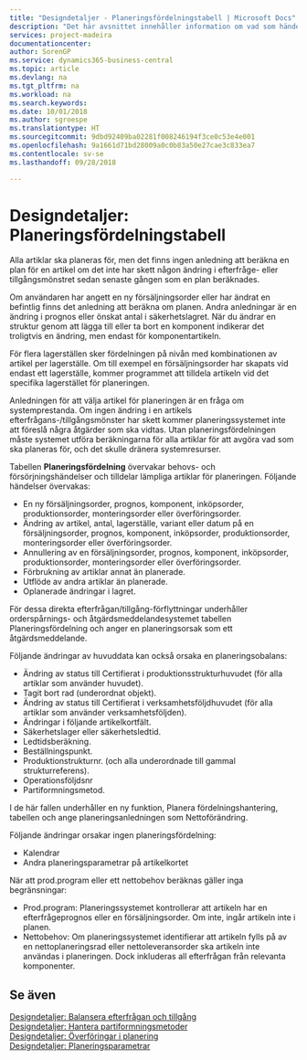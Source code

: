 ```yaml
---
title: "Designdetaljer - Planeringsfördelningstabell | Microsoft Docs"
description: "Det här avsnittet innehåller information om vad som händer när du ändrar hur du planerar för en artikel."
services: project-madeira
documentationcenter: 
author: SorenGP
ms.service: dynamics365-business-central
ms.topic: article
ms.devlang: na
ms.tgt_pltfrm: na
ms.workload: na
ms.search.keywords: 
ms.date: 10/01/2018
ms.author: sgroespe
ms.translationtype: HT
ms.sourcegitcommit: 9dbd92409ba02281f008246194f3ce0c53e4e001
ms.openlocfilehash: 9a1661d71bd28009a0c0b83a50e27cae3c833ea7
ms.contentlocale: sv-se
ms.lasthandoff: 09/28/2018

---
```

# <a name="design-details-planning-assignment-table"></a>Designdetaljer: Planeringsfördelningstabell
Alla artiklar ska planeras för, men det finns ingen anledning att beräkna en plan för en artikel om det inte har skett någon ändring i efterfråge- eller tillgångsmönstret sedan senaste gången som en plan beräknades.  

Om användaren har angett en ny försäljningsorder eller har ändrat en befintlig finns det anledning att beräkna om planen. Andra anledningar är en ändring i prognos eller önskat antal i säkerhetslagret. När du ändrar en struktur genom att lägga till eller ta bort en komponent indikerar det troligtvis en ändring, men endast för komponentartikeln.  

För flera lagerställen sker fördelningen på nivån med kombinationen av artikel per lagerställe. Om till exempel en försäljningsorder har skapats vid endast ett lagerställe, kommer programmet att tilldela artikeln vid det specifika lagerstället för planeringen.  

Anledningen för att välja artikel för planeringen är en fråga om systemprestanda. Om ingen ändring i en artikels efterfrågans-/tillgångsmönster har skett kommer planeringssystemet inte att föreslå några åtgärder som ska vidtas. Utan planeringsfördelningen måste systemet utföra beräkningarna för alla artiklar för att avgöra vad som ska planeras för, och det skulle dränera systemresurser.  

Tabellen **Planeringsfördelning** övervakar behovs- och försörjningshändelser och tilldelar lämpliga artiklar för planeringen. Följande händelser övervakas:  

* En ny försäljningsorder, prognos, komponent, inköpsorder, produktionsorder, monteringsorder eller överföringsorder.  
* Ändring av artikel, antal, lagerställe, variant eller datum på en försäljningsorder, prognos, komponent, inköpsorder, produktionsorder, monteringsorder eller överföringsorder.  
* Annullering av en försäljningsorder, prognos, komponent, inköpsorder, produktionsorder, monteringsorder eller överföringsorder.  
* Förbrukning av artiklar annat än planerade.  
* Utflöde av andra artiklar än planerade.  
* Oplanerade ändringar i lagret.  

För dessa direkta efterfrågan/tillgång-förflyttningar underhåller orderspårnings- och åtgärdsmeddelandesystemet tabellen Planeringsfördelning och anger en planeringsorsak som ett åtgärdsmeddelande.  

Följande ändringar av huvuddata kan också orsaka en planeringsobalans:  

* Ändring av status till Certifierat i produktionsstrukturhuvudet (för alla artiklar som använder huvudet).  
* Tagit bort rad (underordnat objekt).  
* Ändring av status till Certifierat i verksamhetsföljdhuvudet (för alla artiklar som använder verksamhetsföljden).  
* Ändringar i följande artikelkortfält.  
* Säkerhetslager eller säkerhetsledtid.  
* Ledtidsberäkning.  
* Beställningspunkt.  
* Produktionstrukturnr. (och alla underordnade till gammal strukturreferens).  
* Operationsföljdsnr  
* Partiformningsmetod.  

I de här fallen underhåller en ny funktion, Planera fördelningshantering, tabellen och ange planeringsanledningen som Nettoförändring.  

Följande ändringar orsakar ingen planeringsfördelning:  

* Kalendrar  
* Andra planeringsparametrar på artikelkortet  

När att prod.program eller ett nettobehov beräknas gäller inga begränsningar:  

* Prod.program: Planeringssystemet kontrollerar att artikeln har en efterfrågeprognos eller en försäljningsorder. Om inte, ingår artikeln inte i planen.  
* Nettobehov: Om planeringssystemet identifierar att artikeln fylls på av en nettoplaneringsrad eller nettoleveransorder ska artikeln inte användas i planeringen. Dock inkluderas all efterfrågan från relevanta komponenter.  

## <a name="see-also"></a>Se även  
[Designdetaljer: Balansera efterfrågan och tillgång](design-details-balancing-demand-and-supply.md)   
[Designdetaljer: Hantera partiformningsmetoder](design-details-handling-reordering-policies.md)   
[Designdetaljer: Överföringar i planering](design-details-transfers-in-planning.md)   
[Designdetaljer: Planeringsparametrar](design-details-planning-parameters.md)  


